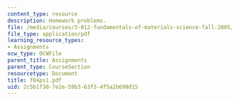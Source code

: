 ```yaml
---
content_type: resource
description: Homework problems.
file: /media/courses/3-012-fundamentals-of-materials-science-fall-2005/2c5b1f307e2e59b363f34f5a2b698d15_f04ps1.pdf
file_type: application/pdf
learning_resource_types:
- Assignments
ocw_type: OCWFile
parent_title: Assignments
parent_type: CourseSection
resourcetype: Document
title: f04ps1.pdf
uid: 2c5b1f30-7e2e-59b3-63f3-4f5a2b698d15
---
```

